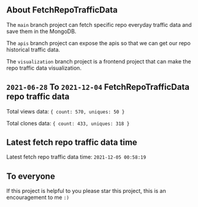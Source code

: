 ## About FetchRepoTrafficData

The `main` branch project can fetch specific repo everyday traffic data and save them in the MongoDB.

The `apis` branch project can expose the apis so that we can get our repo historical traffic data.

The `visualization` branch project is a frontend project that can make the repo traffic data visualization.

## `2021-06-28` To `2021-12-04` FetchRepoTrafficData repo traffic data

Total views data: `{ count: 570, uniques: 50 }`

Total clones data: `{ count: 433, uniques: 318 }`

## Latest fetch repo traffic data time

Latest fetch repo traffic data time: `2021-12-05 00:58:19`

## To everyone

If this project is helpful to you please star this project, this is an encouragement to me `:)`



